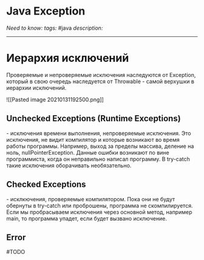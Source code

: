 # Java Exception
*Need to know:*
*tags:* #java 
*description:*

---
# Иерархия исключений
Проверяемые и непроверяемые исключения наследуются от Exception, который в свою очередь наследуется от Throwable - самой верхушки в иерархии исключений.

![[Pasted image 20210131192500.png]]

## Unchecked Exceptions (Runtime Exceptions)
\- исключения времени выполнения, непроверяемые исключения. Это исключения, не видит компилятор и которые возникают во время работы программы. Например, выход за пределы массива, деление на ноль, nullPointerException. Данные ошибки возникают по вине программиста, когда он неправильно написал программу. В try-catch такие исключения оборачивать необязательно.

## Checked Exceptions
\- исклкючения, проверяемые компилятором. Пока они не будут обернуты в try-catch или проброшены, программа не скомпилируется. Если мы пробрасываем исключения через основной метод, например main, то программа упадет, если будет вызвано исключение.

## Error
#TODO 